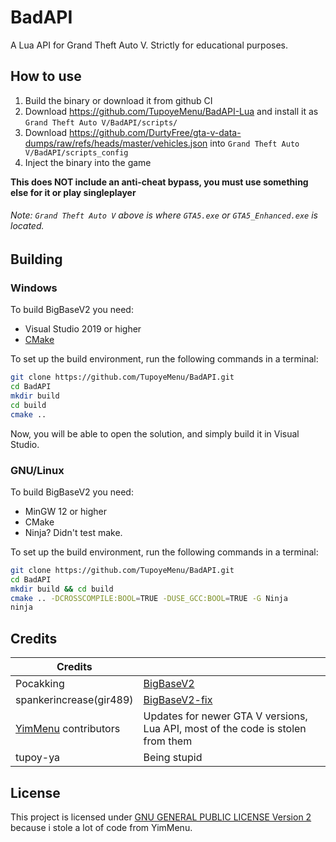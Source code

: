 # BadAPI
A Lua API for Grand Theft Auto V.
Strictly for educational purposes.

## How to use
1. Build the binary or download it from github CI
2. Download https://github.com/TupoyeMenu/BadAPI-Lua and install it as `Grand Theft Auto V/BadAPI/scripts/`
3. Download https://github.com/DurtyFree/gta-v-data-dumps/raw/refs/heads/master/vehicles.json into `Grand Theft Auto V/BadAPI/scripts_config`
4. Inject the binary into the game

**This does NOT include an anti-cheat bypass, you must use something else for it or play singleplayer**

###### Note: `Grand Theft Auto V` above is where `GTA5.exe` or `GTA5_Enhanced.exe` is located.

## Building

### Windows
To build BigBaseV2 you need:

* Visual Studio 2019 or higher
* [CMake](https://cmake.org/download)

To set up the build environment, run the following commands in a terminal:
```bash
git clone https://github.com/TupoyeMenu/BadAPI.git
cd BadAPI
mkdir build
cd build
cmake ..
```
Now, you will be able to open the solution, and simply build it in Visual Studio.

### GNU/Linux
To build BigBaseV2 you need:

* MinGW 12 or higher
* CMake
* Ninja? Didn't test make.

To set up the build environment, run the following commands in a terminal:
```bash
git clone https://github.com/TupoyeMenu/BadAPI.git
cd BadAPI
mkdir build && cd build
cmake .. -DCROSSCOMPILE:BOOL=TRUE -DUSE_GCC:BOOL=TRUE -G Ninja
ninja
```

## Credits
| Credits                                                    |                                                                                 |
| ---------------------------------------------------------- | ------------------------------------------------------------------------------- |
| Pocakking                                                  | [BigBaseV2](https://github.com/Pocakking/BigBaseV2)                             |
| spankerincrease(gir489)                                    | [BigBaseV2-fix](https://bitbucket.org/gir489/bigbasev2-fix)                     |
| [YimMenu](https://github.com/YimMenu/YimMenu) contributors | Updates for newer GTA V versions, Lua API, most of the code is stolen from them |
| tupoy-ya                                                   | Being stupid                                                                    |

## License
This project is licensed under [GNU GENERAL PUBLIC LICENSE Version 2](https://www.gnu.org/licenses/old-licenses/gpl-2.0.txt) because i stole a lot of code from YimMenu.
